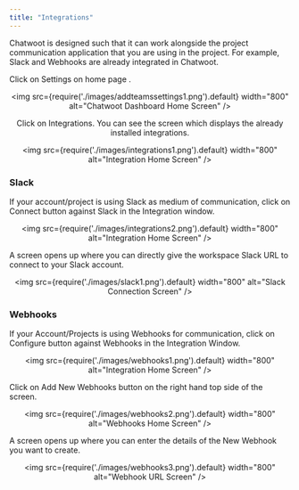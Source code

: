 ```yaml
---
title: "Integrations"
---
```


Chatwoot is designed such that it can work alongside the project communication application that you are using in the project. For example, Slack and Webhooks are already integrated in Chatwoot.

Click on Settings on home page .
<div align="center">

<img src={require('./images/addteamssettings1.png').default} width="800" alt="Chatwoot Dashboard Home Screen" />

</div>

<div align="center">

Click on Integrations. You can see the screen which displays the already installed integrations.

<img src={require('./images/integrations1.png').default} width="800" alt="Integration Home Screen" />

</div>

### Slack

If your account/project is using Slack as medium of communication, click on Connect button against Slack in the Integration window.

<div align="center">

<img src={require('./images/integrations2.png').default} width="800" alt="Integration Home Screen" />

</div>

A screen opens up where you can directly give the workspace Slack URL to connect to your Slack account.

<div align="center">

<img src={require('./images/slack1.png').default} width="800" alt="Slack Connection Screen" />

</div>



### Webhooks

If your Account/Projects is using Webhooks for communication, click on Configure button against Webhooks in the Integration Window.


<div align="center">

<img src={require('./images/webhooks1.png').default} width="800" alt="Integration Home Screen" />

</div>

Click on Add New Webhooks button on the right hand top side of the screen.

<div align="center">

<img src={require('./images/webhooks2.png').default} width="800" alt="Webhooks Home Screen" />

</div>

A screen opens up where you can enter the details of the New Webhook you want to create.


<div align="center">

<img src={require('./images/webhooks3.png').default} width="800" alt="Webhook URL Screen" />

</div>

